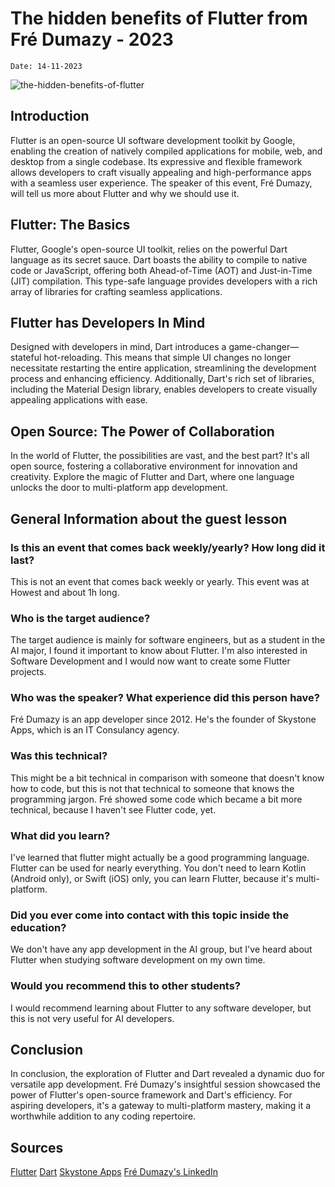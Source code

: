 # The hidden benefits of Flutter from Fré Dumazy - 2023

``Date: 14-11-2023``

![the-hidden-benefits-of-flutter](../assets/images/blogs/the-hidden-benefits-of-flutter-fré-dumazy-2023.png)

## Introduction

Flutter is an open-source UI software development toolkit by Google, enabling the creation of natively compiled applications for mobile, web, and desktop from a single codebase. Its expressive and flexible framework allows developers to craft visually appealing and high-performance apps with a seamless user experience. The speaker of this event, Fré Dumazy, will tell us more about Flutter and why we should use it.

## Flutter: The Basics

Flutter, Google's open-source UI toolkit, relies on the powerful Dart language as its secret sauce. Dart boasts the ability to compile to native code or JavaScript, offering both Ahead-of-Time (AOT) and Just-in-Time (JIT) compilation. This type-safe language provides developers with a rich array of libraries for crafting seamless applications.

## Flutter has Developers In Mind

Designed with developers in mind, Dart introduces a game-changer—stateful hot-reloading. This means that simple UI changes no longer necessitate restarting the entire application, streamlining the development process and enhancing efficiency. Additionally, Dart's rich set of libraries, including the Material Design library, enables developers to create visually appealing applications with ease.

## Open Source: The Power of Collaboration

In the world of Flutter, the possibilities are vast, and the best part? It's all open source, fostering a collaborative environment for innovation and creativity. Explore the magic of Flutter and Dart, where one language unlocks the door to multi-platform app development.

## General Information about the guest lesson

### Is this an event that comes back weekly/yearly? How long did it last?

This is not an event that comes back weekly or yearly. This event was at Howest and about 1h long.

### Who is the target audience?

The target audience is mainly for software engineers, but as a student in the AI major, I found it important to know about Flutter. I'm also interested in Software Development and I would now want to create some Flutter projects.

### Who was the speaker? What experience did this person have?

Fré Dumazy is an app developer since 2012. He's the founder of Skystone Apps, which is an IT Consulancy agency.

### Was this technical?

This might be a bit technical in comparison with someone that doesn't know how to code, but this is not that technical to someone that knows the programming jargon. Fré showed some code which became a bit more technical, because I haven't see Flutter code, yet.

### What did you learn?

I've learned that flutter might actually be a good programming language. Flutter can be used for nearly everything. You don't need to learn Kotlin (Android only), or Swift (iOS) only, you can learn Flutter, because it's multi-platform.

### Did you ever come into contact with this topic inside the education?

We don't have any app development in the AI group, but I've heard about Flutter when studying software development on my own time.

### Would you recommend this to other students?

I would recommend learning about Flutter to any software developer, but this is not very useful for AI developers.

## Conclusion

In conclusion, the exploration of Flutter and Dart revealed a dynamic duo for versatile app development. Fré Dumazy's insightful session showcased the power of Flutter's open-source framework and Dart's efficiency. For aspiring developers, it's a gateway to multi-platform mastery, making it a worthwhile addition to any coding repertoire.

## Sources

[Flutter](https://flutter.dev/)
[Dart](https://dart.dev/)
[Skystone Apps](https://skystoneapps.com/)
[Fré Dumazy's LinkedIn](https://be.linkedin.com/in/dumazy)
